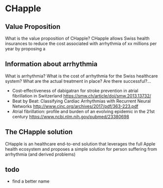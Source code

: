 # CHapple
## Value Proposition
What is the value proposition of CHapple? CHapple allows Swiss health insurances to reduce the cost associated with arrhythmia of xx millions per year by proposing a 
## Information about arrhythmia
What is arrhythmia? What is the cost of arrhythmia for the Swiss healthcare system? What are the actual treatment in place? Are there successful?...
- Cost-effectiveness of dabigatran for stroke prevention in atrial fibrillation in Switzerland https://smw.ch/article/doi/smw.2013.13732/
- Beat by Beat: Classifying Cardiac Arrhythmias with Recurrent Neural Networks http://www.cinc.org/archives/2017/pdf/363-223.pdf
- Atrial fibrillation: profile and burden of an evolving epidemic in the 21st century https://www.ncbi.nlm.nih.gov/pubmed/23380698
## The CHapple solution
CHapple is an healthcare end-to-end solution that leverages the full Apple health ecosystem and proposes a simple solution for person suffering from arrhythmia (and derived problems)
## todo
- find a better name
